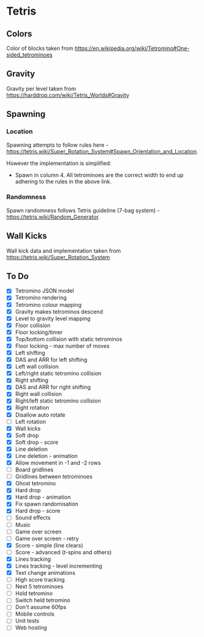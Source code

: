 # Tetris

## Colors

Color of blocks taken from https://en.wikipedia.org/wiki/Tetromino#One-sided_tetrominoes

## Gravity

Gravity per level taken from https://harddrop.com/wiki/Tetris_Worlds#Gravity

## Spawning

### Location

Spawning attempts to follow rules here - https://tetris.wiki/Super_Rotation_System#Spawn_Orientation_and_Location.

However the implementation is simplified:

- Spawn in column 4. All tetrominoes are the correct width to end up adhering to the rules in the above link.

### Randomness

Spawn randomness follows Tetris guideline (7-bag system) - https://tetris.wiki/Random_Generator.

## Wall Kicks

Wall kick data and implementation taken from https://tetris.wiki/Super_Rotation_System

## To Do

- [x] Tetromino JSON model
- [x] Tetromino rendering
- [x] Tetromino colour mapping
- [x] Gravity makes tetrominos descend
- [x] Level to gravity level mapping
- [x] Floor collision
- [x] Floor locking/timer
- [x] Top/bottom collision with static tetrominos
- [x] Floor locking - max number of moves
- [x] Left shifting
- [x] DAS and ARR for left shifting
- [x] Left wall collision
- [x] Left/right static tetromino collision
- [x] Right shifting
- [x] DAS and ARR for right shifting
- [x] Right wall collision
- [x] Right/left static tetromino collision
- [x] Right rotation
- [x] Disallow auto rotate
- [ ] Left rotation
- [x] Wall kicks
- [x] Soft drop
- [x] Soft drop - score
- [x] Line deletion
- [x] Line deletion - animation
- [x] Allow movement in -1 and -2 rows
- [ ] Board gridlines
- [ ] Gridlines between tetrominoes
- [x] Ghost tetromino
- [x] Hard drop
- [x] Hard drop - animation
- [x] Fix spawn randomisation
- [x] Hard drop - score
- [ ] Sound effects
- [ ] Music
- [ ] Game over screen
- [ ] Game over screen - retry
- [x] Score - simple (line clears)
- [ ] Score - advanced (t-spins and others)
- [x] Lines tracking
- [x] Lines tracking - level incrementing
- [x] Text change animations
- [ ] High score tracking
- [ ] Next 5 tetrominoes
- [ ] Hold tetromino
- [ ] Switch held tetromino
- [ ] Don't assume 60fps
- [ ] Mobile controls
- [ ] Unit tests
- [ ] Web hosting
